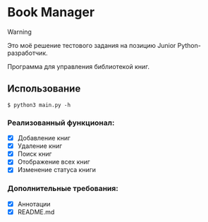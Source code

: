 # Book Manager

> [!WARNING]
> Это моё решение тестового задания на позицию Junior Python-разработчик.

Программа для управления библиотекой книг. 

## Использование
```console
$ python3 main.py -h
```

###  Реализованный функционал:
- [x] Добавление книг
- [x] Удаление книг
- [x] Поиск книг
- [x] Отображение всех книг
- [x] Изменение статуса книги

### Дополнительные требования:
- [x] Аннотации
- [x] README.md
